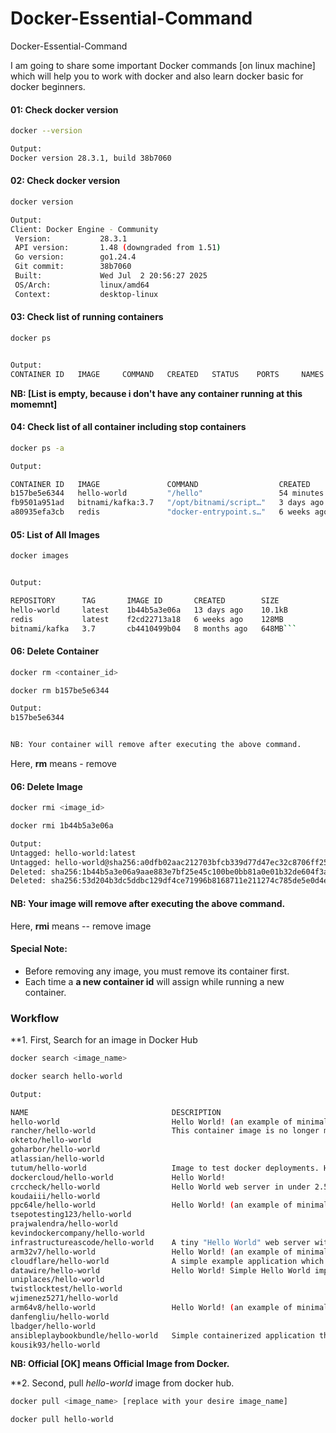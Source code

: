 # Docker-Essential-Command
Docker-Essential-Command

I am going to share some important Docker commands [on linux machine] which will help you to work with docker and also learn docker basic for docker beginners.

#### 01: Check docker version
```bash
docker --version

Output: 
Docker version 28.3.1, build 38b7060
```
#### 02: Check docker version
```bash
docker version

Output: 
Client: Docker Engine - Community
 Version:           28.3.1
 API version:       1.48 (downgraded from 1.51)
 Go version:        go1.24.4
 Git commit:        38b7060
 Built:             Wed Jul  2 20:56:27 2025
 OS/Arch:           linux/amd64
 Context:           desktop-linux

```

#### 03: Check list of running containers
```bash
docker ps


Output: 
CONTAINER ID   IMAGE     COMMAND   CREATED   STATUS    PORTS     NAMES


```
**NB: [List is empty, because i don't have any container running at this momemnt]**

#### 04: Check list of all container including stop containers
```bash
docker ps -a

Output: 

CONTAINER ID   IMAGE               COMMAND                  CREATED          STATUS                     PORTS                    NAMES
b157be5e6344   hello-world         "/hello"                 54 minutes ago   Exited (0) 5 minutes ago                            vibrant_turing
fb9501a951ad   bitnami/kafka:3.7   "/opt/bitnami/script…"   3 days ago       Exited (143) 2 days ago                             kafka
a80935efa3cb   redis               "docker-entrypoint.s…"   6 weeks ago      Exited (255) 4 days ago    0.0.0.0:6379->6379/tcp   redis-server
```
#### 05: List of All Images
```bash
docker images


Output: 

REPOSITORY      TAG       IMAGE ID       CREATED        SIZE
hello-world     latest    1b44b5a3e06a   13 days ago    10.1kB
redis           latest    f2cd22713a18   6 weeks ago    128MB
bitnami/kafka   3.7       cb4410499b04   8 months ago   648MB```

```

#### 06: Delete Container
```bash
docker rm <container_id>

docker rm b157be5e6344

Output:
b157be5e6344


NB: Your container will remove after executing the above command.


```
Here, **rm** means - remove
#### 06: Delete Image
```bash
docker rmi <image_id>

docker rmi 1b44b5a3e06a

Output: 
Untagged: hello-world:latest
Untagged: hello-world@sha256:a0dfb02aac212703bfcb339d77d47ec32c8706ff250850ecc0e19c8737b18567
Deleted: sha256:1b44b5a3e06a9aae883e7bf25e45c100be0bb81a0e01b32de604f3ac44711634
Deleted: sha256:53d204b3dc5ddbc129df4ce71996b8168711e211274c785de5e0d4eb68ec3851


```
#### NB: Your image will remove after executing the above command.
Here, **rmi** means -- remove image
####  Special Note: 
- Before removing any image, you must remove its container first.
- Each time a **a new container id** will assign while running a new container.




### Workflow
**1. First, Search for an image in Docker Hub 
 
```bash
docker search <image_name>

docker search hello-world

Output: 

NAME                                DESCRIPTION                                     STARS     OFFICIAL
hello-world                         Hello World! (an example of minimal Dockeriz…   2480      [OK]
rancher/hello-world                 This container image is no longer maintained…   6         
okteto/hello-world                                                                  0         
goharbor/hello-world                                                                0         
atlassian/hello-world                                                               1         
tutum/hello-world                   Image to test docker deployments. Has Apache…   91        
dockercloud/hello-world             Hello World!                                    20        
crccheck/hello-world                Hello World web server in under 2.5 MB          26        
koudaiii/hello-world                                                                0         
ppc64le/hello-world                 Hello World! (an example of minimal Dockeriz…   2         
tsepotesting123/hello-world                                                         0         
prajwalendra/hello-world                                                            0         
kevindockercompany/hello-world                                                      0         
infrastructureascode/hello-world    A tiny "Hello World" web server with a healt…   1         
arm32v7/hello-world                 Hello World! (an example of minimal Dockeriz…   3         
cloudflare/hello-world              A simple example application which can be ru…   0         
datawire/hello-world                Hello World! Simple Hello World implementati…   1         
uniplaces/hello-world                                                               0         
twistlocktest/hello-world                                                           0         
wjimenez5271/hello-world                                                            0         
arm64v8/hello-world                 Hello World! (an example of minimal Dockeriz…   3         
danfengliu/hello-world                                                              0         
lbadger/hello-world                                                                 0         
ansibleplaybookbundle/hello-world   Simple containerized application that tests …   0         
kousik93/hello-world
```
**NB: Official [OK] means Official Image from Docker.**

**2. Second, pull *hello-world* image from docker hub.
```bash
docker pull <image_name> [replace with your desire image_name]

docker pull hello-world
```
